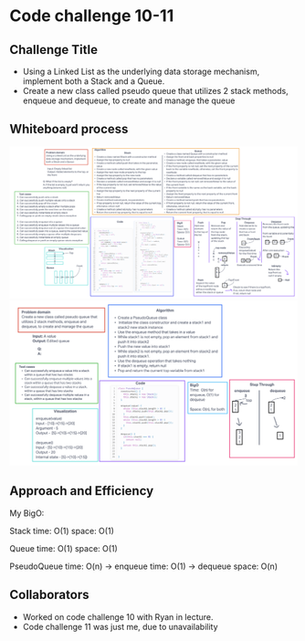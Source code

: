 # Code challenge 10-11

## Challenge Title

- Using a Linked List as the underlying data storage mechanism, implement both a Stack and a Queue.
- Create a new class called pseudo queue that utilizes 2 stack methods, enqueue and dequeue, to create and manage the queue

## Whiteboard process

![Code Challenge 10](../whiteboard-images/whiteboard10.png)
![Code challenge 11](../whiteboard-images/whiteboard11.png)

## Approach and Efficiency

My BigO:

Stack
time: O(1)
space: O(1)

Queue
time: O(1)
space: O(1)

PseudoQueue
time: O(n) -> enqueue
time: O(1) -> dequeue
space: O(n)

## Collaborators

- Worked on code challenge 10 with Ryan in lecture.
- Code challenge 11 was just me, due to unavailability
